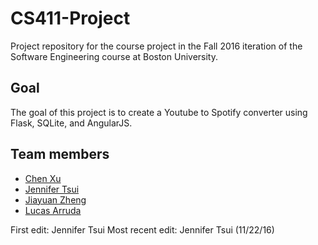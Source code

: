 # CS411-Project

Project repository for the course project in the Fall 2016 iteration of the Software Engineering course at Boston University.

## Goal

The goal of this project is to create a Youtube to Spotify converter using Flask, SQLite, and AngularJS.

## Team members 
* [Chen Xu](https://github.com/chenyphg)
* [Jennifer Tsui](https://github.com/j-tsui)
* [Jiayuan Zheng](https://github.com/jiayuanz)
* [Lucas Arruda](https://github.com/larruda13)

First edit: Jennifer Tsui
Most recent edit: Jennifer Tsui (11/22/16)
